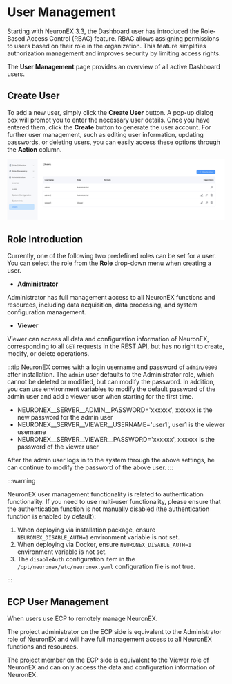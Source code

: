 # User Management

Starting with NeuronEX 3.3, the Dashboard user has introduced the Role-Based Access Control (RBAC) feature. RBAC allows assigning permissions to users based on their role in the organization. This feature simplifies authorization management and improves security by limiting access rights.

The **User Management** page provides an overview of all active Dashboard users.

## Create User

To add a new user, simply click the **Create User** button. A pop-up dialog box will prompt you to enter the necessary user details. Once you have entered them, click the **Create** button to generate the user account. For further user management, such as editing user information, updating passwords, or deleting users, you can easily access these options through the **Action** column.

![alt text](_assets/user_info_en.png)

## Role Introduction

Currently, one of the following two predefined roles can be set for a user. You can select the role from the **Role** drop-down menu when creating a user.
- **Administrator**

Administrator has full management access to all NeuronEX functions and resources, including data acquisition, data processing, and system configuration management.

- **Viewer**

Viewer can access all data and configuration information of NeuronEX, corresponding to all `GET` requests in the REST API, but has no right to create, modify, or delete operations.

:::tip
NeuronEX comes with a login username and password of `admin/0000` after installation. The `admin` user defaults to the Administrator role, which cannot be deleted or modified, but can modify the password.
In addition, you can use environment variables to modify the default password of the admin user and add a viewer user when starting for the first time.
- NEURONEX__SERVER__ADMIN__PASSWORD='xxxxxx', xxxxxx is the new password for the admin user
- NEURONEX__SERVER__VIEWER__USERNAME='user1', user1 is the viewer username
- NEURONEX__SERVER__VIEWER__PASSWORD='xxxxxx', xxxxxx is the password of the viewer user

After the admin user logs in to the system through the above settings, he can continue to modify the password of the above user.
:::

:::warning

NeuronEX user management functionality is related to authentication functionality. If you need to use multi-user functionality, please ensure that the authentication function is not manually disabled (the authentication function is enabled by default):

1. When deploying via installation package, ensure `NEURONEX_DISABLE_AUTH=1` environment variable is not set.
2. When deploying via Docker, ensure `NEURONEX_DISABLE_AUTH=1` environment variable is not set.
3. The `disableAuth` configuration item in the `/opt/neuronex/etc/neuronex.yaml` configuration file is not true.

:::

## ECP User Management

When users use ECP to remotely manage NeuronEX.

The project administrator on the ECP side is equivalent to the Administrator role of NeuronEX and will have full management access to all NeuronEX functions and resources. 

The project member on the ECP side is equivalent to the Viewer role of NeuronEX and can only access the data and configuration information of NeuronEX.